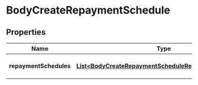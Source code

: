 

# BodyCreateRepaymentSchedule


## Properties

Name | Type | Description | Notes
------------ | ------------- | ------------- | -------------
**repaymentSchedules** | [**List&lt;BodyCreateRepaymentScheduleRepaymentSchedules&gt;**](BodyCreateRepaymentScheduleRepaymentSchedules.md) | Refer table RepaymentSchedules for attributes |  [optional]



